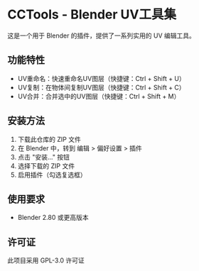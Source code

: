 # CCTools - Blender UV工具集

这是一个用于 Blender 的插件，提供了一系列实用的 UV 编辑工具。

## 功能特性

- UV重命名：快速重命名UV图层（快捷键：Ctrl + Shift + U）
- UV复制：在物体间复制UV图层（快捷键：Ctrl + Shift + C）
- UV合并：合并选中的UV图层（快捷键：Ctrl + Shift + M）

## 安装方法

1. 下载此仓库的 ZIP 文件
2. 在 Blender 中，转到 编辑 > 偏好设置 > 插件
3. 点击 "安装..." 按钮
4. 选择下载的 ZIP 文件
5. 启用插件（勾选复选框）

## 使用要求

- Blender 2.80 或更高版本

## 许可证

此项目采用 GPL-3.0 许可证 